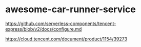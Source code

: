 # awesome-car-runner-service

https://github.com/serverless-components/tencent-express/blob/v2/docs/configure.md

https://cloud.tencent.com/document/product/1154/39273
